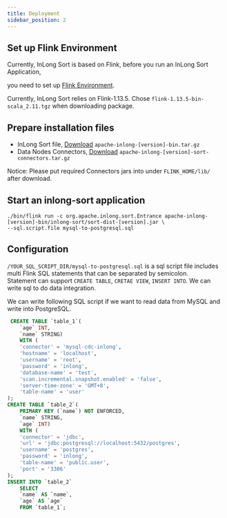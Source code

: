 ```yaml
---
title: Deployment
sidebar_position: 2
---
```


## Set up Flink Environment
Currently, InLong Sort is based on Flink, before you run an InLong Sort Application,

you need to set up [Flink Environment](https://nightlies.apache.org/flink/flink-docs-release-1.13/docs/deployment/overview/).

Currently, InLong Sort relies on Flink-1.13.5. Chose `flink-1.13.5-bin-scala_2.11.tgz` when downloading package.

## Prepare installation files
- InLong Sort file, [Download](https://inlong.apache.org/zh-CN/download/main/) `apache-inlong-[version]-bin.tar.gz`
- Data Nodes Connectors, [Download](https://inlong.apache.org/zh-CN/download/main/) `apache-inlong-[version]-sort-connectors.tar.gz`

Notice: Please put required Connectors jars into under `FLINK_HOME/lib/` after download.

## Start an inlong-sort application
```shell
./bin/flink run -c org.apache.inlong.sort.Entrance apache-inlong-[version]-bin/inlong-sort/sort-dist-[version].jar \
--sql.script.file mysql-to-postgresql.sql
```

## Configuration
`/YOUR_SQL_SCRIPT_DIR/mysql-to-postgresql.sql` is a sql script file includes multi Flink SQL statements that can be separated by semicolon.  
Statement can support `CREATE TABLE`, `CRETAE VIEW`, `INSERT INTO`. We can write sql to do data integration.  

We can write following SQL script if we want to read data from MySQL and write into PostgreSQL.
```sql
 CREATE TABLE `table_1`(
    `age` INT,
    `name` STRING)
    WITH (
    'connector' = 'mysql-cdc-inlong',
    'hostname' = 'localhost',
    'username' = 'root',
    'password' = 'inlong',
    'database-name' = 'test',
    'scan.incremental.snapshot.enabled' = 'false',
    'server-time-zone' = 'GMT+8',
    'table-name' = 'user'
);
CREATE TABLE `table_2`(
    PRIMARY KEY (`name`) NOT ENFORCED,
    `name` STRING,
    `age` INT)
    WITH (
    'connector' = 'jdbc',
    'url' = 'jdbc:postgresql://localhost:5432/postgres',
    'username' = 'postgres',
    'password' = 'inlong',
    'table-name' = 'public.user',
    'port' = '3306'
);
INSERT INTO `table_2` 
    SELECT 
    `name` AS `name`,
    `age` AS `age`
    FROM `table_1`;
```
